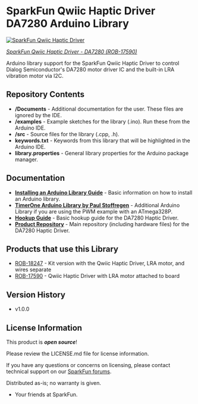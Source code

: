 SparkFun Qwiic Haptic Driver DA7280 Arduino Library
========================================

[![SparkFun Qwiic Haptic Driver](https://cdn.sparkfun.com/assets/parts/1/6/6/6/7/17590-SparkFun_Qwiic_Haptic_Driver_-_DA7280-01.jpg)](https://www.sparkfun.com/products/17590)

[*SparkFun Qwiic Haptic Driver - DA7280 (ROB-17590)*](https://www.sparkfun.com/products/17590)

Arduino library support for the SparkFun Qwiic Haptic Driver to control Dialog Semiconductor's DA7280 motor driver IC and the built-in LRA vibration motor via I2C. 


Repository Contents
-------------------

* **/Documents** - Additional documentation for the user. These files are ignored by the IDE.
* **/examples** - Example sketches for the library (.ino). Run these from the Arduino IDE. 
* **/src** - Source files for the library (.cpp, .h).
* **keywords.txt** - Keywords from this library that will be highlighted in the Arduino IDE. 
* **library.properties** - General library properties for the Arduino package manager. 

Documentation
--------------

* **[Installing an Arduino Library Guide](https://learn.sparkfun.com/tutorials/installing-an-arduino-library)** - Basic information on how to install an Arduino library.
* **[TimerOne Arduino Library by Paul Stoffregen](https://github.com/PaulStoffregen/TimerOne)** - Additional Arduino Library if you are using the PWM example with an ATmega328P.
* **[Hookup Guide](https://learn.sparkfun.com/tutorials/1461)** - Basic hookup guide for the DA7280 Haptic Driver.
* **[Product Repository](https://github.com/sparkfun/Qwiic_Haptic_Driver_DA7280)** - Main repository (including hardware files) for the DA7280 Haptic Driver.


Products that use this Library 
---------------------------------

* [ROB-18247](https://www.sparkfun.com/products/18247) - Kit version with the Qwiic Haptic Driver, LRA motor, and wires separate
* [ROB-17590](https://www.sparkfun.com/products/17590) - Qwiic Haptic Driver with LRA motor attached to board

Version History
---------------
* v1.0.0

License Information
-------------------

This product is _**open source**_! 

Please review the LICENSE.md file for license information. 

If you have any questions or concerns on licensing, please contact technical support on our [SparkFun forums](https://forum.sparkfun.com/viewforum.php?f=152).

Distributed as-is; no warranty is given.

- Your friends at SparkFun.

_<COLLABORATION CREDIT>_
